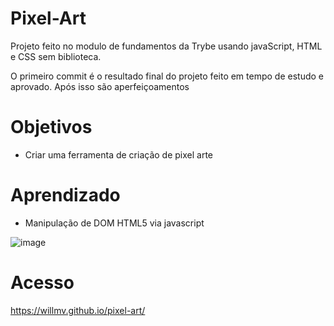 # Pixel-Art
Projeto feito  no modulo de fundamentos da Trybe usando javaScript, HTML e CSS sem biblioteca.

O primeiro commit é o resultado final do projeto feito em tempo de estudo e aprovado. Após isso são aperfeiçoamentos 

# Objetivos 
* Criar uma ferramenta de criação de pixel arte 

# Aprendizado 
* Manipulação de DOM HTML5 via javascript

![image](https://user-images.githubusercontent.com/104516787/217349694-8c696a28-39c0-45c6-ab1e-52c6109598a7.png)

# Acesso 
https://willmv.github.io/pixel-art/
